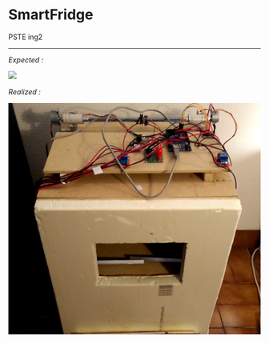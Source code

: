 # SmartFridge
PSTE ing2

--------

*Expected :*

![](http://1.bp.blogspot.com/_bHwExYECqfY/TSSmsvFQFrI/AAAAAAAAAQY/9CztcKf_Q60/s1600/Frank%2BPR%2BOcado%2BSmart%2BFridge%2BConcept.jpg)

*Realized :*

![](realized.png?raw=true)

